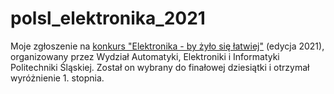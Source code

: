 # polsl_elektronika_2021

Moje zgłoszenie na [konkurs "Elektronika - by żyło się łatwiej"](http://konkurs.aei.polsl.pl) (edycja 2021), organizowany przez Wydział Automatyki, Elektroniki i Informatyki Politechniki Śląskiej.
Został on wybrany do finałowej dziesiątki i otrzymał wyróżnienie 1. stopnia.
